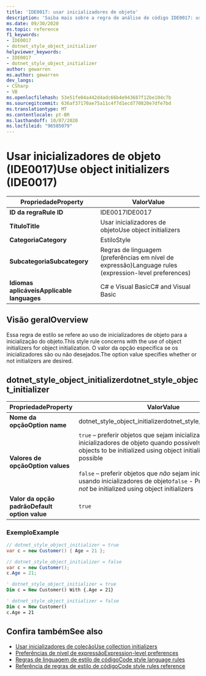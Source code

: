 ```yaml
---
title: 'IDE0017: usar inicializadores de objeto'
description: 'Saiba mais sobre a regra de análise de código IDE0017: usar inicializadores de objeto'
ms.date: 09/30/2020
ms.topic: reference
f1_keywords:
- IDE0017
- dotnet_style_object_initializer
helpviewer_keywords:
- IDE0017
- dotnet_style_object_initializer
author: gewarren
ms.author: gewarren
dev_langs:
- CSharp
- VB
ms.openlocfilehash: 53e51fe04a442d4adc66b4e943687f12be104c7b
ms.sourcegitcommit: 636af37170ae75a11c4f7d1ecd770820e7dfe7bd
ms.translationtype: MT
ms.contentlocale: pt-BR
ms.lasthandoff: 10/07/2020
ms.locfileid: "96585079"
---
```

# <a name="use-object-initializers-ide0017"></a><span data-ttu-id="6c44a-103">Usar inicializadores de objeto (IDE0017)</span><span class="sxs-lookup"><span data-stu-id="6c44a-103">Use object initializers (IDE0017)</span></span>

|<span data-ttu-id="6c44a-104">Propriedade</span><span class="sxs-lookup"><span data-stu-id="6c44a-104">Property</span></span>|<span data-ttu-id="6c44a-105">Valor</span><span class="sxs-lookup"><span data-stu-id="6c44a-105">Value</span></span>|
|-|-|
| <span data-ttu-id="6c44a-106">**ID da regra**</span><span class="sxs-lookup"><span data-stu-id="6c44a-106">**Rule ID**</span></span> | <span data-ttu-id="6c44a-107">IDE0017</span><span class="sxs-lookup"><span data-stu-id="6c44a-107">IDE0017</span></span> |
| <span data-ttu-id="6c44a-108">**Título**</span><span class="sxs-lookup"><span data-stu-id="6c44a-108">**Title**</span></span> | <span data-ttu-id="6c44a-109">Usar inicializadores de objeto</span><span class="sxs-lookup"><span data-stu-id="6c44a-109">Use object initializers</span></span> |
| <span data-ttu-id="6c44a-110">**Categoria**</span><span class="sxs-lookup"><span data-stu-id="6c44a-110">**Category**</span></span> | <span data-ttu-id="6c44a-111">Estilo</span><span class="sxs-lookup"><span data-stu-id="6c44a-111">Style</span></span> |
| <span data-ttu-id="6c44a-112">**Subcategoria**</span><span class="sxs-lookup"><span data-stu-id="6c44a-112">**Subcategory**</span></span> | <span data-ttu-id="6c44a-113">Regras de linguagem (preferências em nível de expressão)</span><span class="sxs-lookup"><span data-stu-id="6c44a-113">Language rules (expression-level preferences)</span></span> |
| <span data-ttu-id="6c44a-114">**Idiomas aplicáveis**</span><span class="sxs-lookup"><span data-stu-id="6c44a-114">**Applicable languages**</span></span> | <span data-ttu-id="6c44a-115">C# e Visual Basic</span><span class="sxs-lookup"><span data-stu-id="6c44a-115">C# and Visual Basic</span></span> |

## <a name="overview"></a><span data-ttu-id="6c44a-116">Visão geral</span><span class="sxs-lookup"><span data-stu-id="6c44a-116">Overview</span></span>

<span data-ttu-id="6c44a-117">Essa regra de estilo se refere ao uso de inicializadores de objeto para a inicialização do objeto.</span><span class="sxs-lookup"><span data-stu-id="6c44a-117">This style rule concerns with the use of object initializers for object initialization.</span></span> <span data-ttu-id="6c44a-118">O valor da opção especifica se os inicializadores são ou não desejados.</span><span class="sxs-lookup"><span data-stu-id="6c44a-118">The option value specifies whether or not initializers are desired.</span></span>

## <a name="dotnet_style_object_initializer"></a><span data-ttu-id="6c44a-119">dotnet_style_object_initializer</span><span class="sxs-lookup"><span data-stu-id="6c44a-119">dotnet_style_object_initializer</span></span>

|<span data-ttu-id="6c44a-120">Propriedade</span><span class="sxs-lookup"><span data-stu-id="6c44a-120">Property</span></span>|<span data-ttu-id="6c44a-121">Valor</span><span class="sxs-lookup"><span data-stu-id="6c44a-121">Value</span></span>|
|-|-|
| <span data-ttu-id="6c44a-122">**Nome da opção**</span><span class="sxs-lookup"><span data-stu-id="6c44a-122">**Option name**</span></span> | <span data-ttu-id="6c44a-123">dotnet_style_object_initializer</span><span class="sxs-lookup"><span data-stu-id="6c44a-123">dotnet_style_object_initializer</span></span>
| <span data-ttu-id="6c44a-124">**Valores de opção**</span><span class="sxs-lookup"><span data-stu-id="6c44a-124">**Option values**</span></span> | <span data-ttu-id="6c44a-125">`true` – preferir objetos que sejam inicializados usando inicializadores de objeto quando possível</span><span class="sxs-lookup"><span data-stu-id="6c44a-125">`true` - Prefer objects to be initialized using object initializers when possible</span></span><br /><br /><span data-ttu-id="6c44a-126">`false` – preferir objetos que *não* sejam inicializados usando inicializadores de objeto</span><span class="sxs-lookup"><span data-stu-id="6c44a-126">`false` - Prefer objects to *not* be initialized using object initializers</span></span> |
| <span data-ttu-id="6c44a-127">**Valor da opção padrão**</span><span class="sxs-lookup"><span data-stu-id="6c44a-127">**Default option value**</span></span> | `true` |

### <a name="example"></a><span data-ttu-id="6c44a-128">Exemplo</span><span class="sxs-lookup"><span data-stu-id="6c44a-128">Example</span></span>

```csharp
// dotnet_style_object_initializer = true
var c = new Customer() { Age = 21 };

// dotnet_style_object_initializer = false
var c = new Customer();
c.Age = 21;
```

```vb
' dotnet_style_object_initializer = true
Dim c = New Customer() With {.Age = 21}

' dotnet_style_object_initializer = false
Dim c = New Customer()
c.Age = 21
```

## <a name="see-also"></a><span data-ttu-id="6c44a-129">Confira também</span><span class="sxs-lookup"><span data-stu-id="6c44a-129">See also</span></span>

- [<span data-ttu-id="6c44a-130">Usar inicializadores de coleção</span><span class="sxs-lookup"><span data-stu-id="6c44a-130">Use collection initializers</span></span>](ide0028.md)
- [<span data-ttu-id="6c44a-131">Preferências de nível de expressão</span><span class="sxs-lookup"><span data-stu-id="6c44a-131">Expression-level preferences</span></span>](expression-level-preferences.md)
- [<span data-ttu-id="6c44a-132">Regras de linguagem de estilo de código</span><span class="sxs-lookup"><span data-stu-id="6c44a-132">Code style language rules</span></span>](language-rules.md)
- [<span data-ttu-id="6c44a-133">Referência de regras de estilo de código</span><span class="sxs-lookup"><span data-stu-id="6c44a-133">Code style rules reference</span></span>](index.md)
